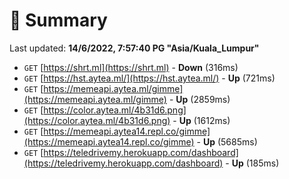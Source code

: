 # 📖 Summary
Last updated: **14/6/2022, 7:57:40 PG "Asia/Kuala_Lumpur"**

- `GET` [https://shrt.ml](https://shrt.ml) - **Down** (316ms)
- `GET` [https://hst.aytea.ml/](https://hst.aytea.ml/) - **Up** (721ms)
- `GET` [https://memeapi.aytea.ml/gimme](https://memeapi.aytea.ml/gimme) - **Up** (2859ms)
- `GET` [https://color.aytea.ml/4b31d6.png](https://color.aytea.ml/4b31d6.png) - **Up** (1612ms)
- `GET` [https://memeapi.aytea14.repl.co/gimme](https://memeapi.aytea14.repl.co/gimme) - **Up** (5685ms)
- `GET` [https://teledrivemy.herokuapp.com/dashboard](https://teledrivemy.herokuapp.com/dashboard) - **Up** (185ms)
